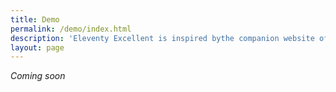 ```yaml
---
title: Demo
permalink: /demo/index.html
description: 'Eleventy Excellent is inspired bythe companion website of Andy Bell’s talk "Be the browser’s mentor, not its micromanager".'
layout: page
---
```


*Coming soon*

<div><custom-youtube @slug="XXXXX" @label="Andy Bell – Be the browser’s mentor, not its micromanager"> </custom-youtube></div>
